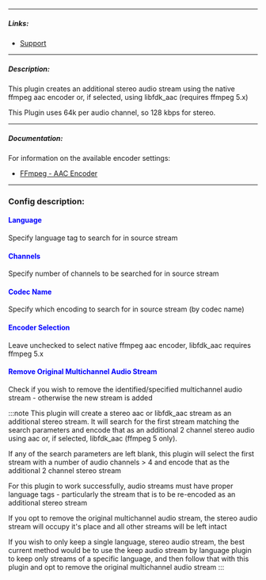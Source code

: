 
---

##### Links:

- [Support](https://unmanic.app/discord)

---

##### Description:

This plugin creates an additional stereo audio stream using the native ffmpeg aac encoder or,
if selected, using libfdk_aac (requires ffmpeg 5.x)


This Plugin uses 64k per audio channel, so 128 kbps for stereo. 

---

##### Documentation:

For information on the available encoder settings:
- [FFmpeg - AAC Encoder](https://trac.ffmpeg.org/wiki/Encode/AAC)

--- 

### Config description:

#### <span style="color:blue">Language</span>
Specify language tag to search for in source stream

#### <span style="color:blue">Channels</span>
Specify number of channels to be searched for in source stream

#### <span style="color:blue">Codec Name</span>
Specify which encoding to search for in source stream (by codec name)

#### <span style="color:blue">Encoder Selection</span>
Leave unchecked to select native ffmpeg aac encoder, libfdk_aac requires ffmpeg 5.x

#### <span style="color:blue">Remove Original Multichannel Audio Stream</span>
Check if you wish to remove the identified/specified multichannel audio stream - otherwise the new stream is added

:::note
This plugin will create a stereo aac or libfdk_aac stream as an additional stereo stream.
It will search for the first stream matching the search parameters and encode that as an
additional 2 channel stereo audio using aac or, if selected, libfdk_aac (ffmpeg 5 only).

If any of the search parameters are left blank, this plugin will select the first stream with a
number of audio channels > 4 and encode that as the additional 2 channel stereo stream

For this plugin to work successfully, audio streams must have proper language tags - particularly
the stream that is to be re-encoded as an additional stereo stream

If you opt to remove the original multichannel audio stream, the stereo audio stream will occupy it's
place and all other streams will be left intact

If you wish to only keep a single language, stereo audio stream, the best current method would be to 
use the keep audio stream by language plugin to keep only streams of a specific language, and then
follow that with this plugin and opt to remove the original multichannel audio stream
:::

